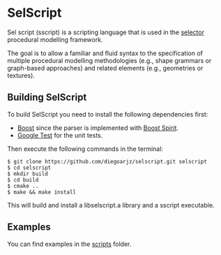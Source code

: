 # SelScript

Sel script (sscript) is a scripting language that is used in the
[selector](https://github.com/diegoarjz/selector) procedural modelling
framework.

The goal is to allow a familiar and fluid syntax to the specification of
multiple procedural modelling methodologies (e.g., shape grammars or
graph-based approaches) and related elements (e.g., geometries or textures).

## Building SelScript

To build SelScript you need to install the following dependencies first:

* [Boost](https://www.boost.org) since the parser is implemented with [Boost Spirit](https://www.boost.org/doc/libs/1_69_0/libs/spirit/doc/html/index.html).
* [Google Test](https://github.com/google/googletest) for the unit tests.

Then execute the following commands in the terminal:

```
$ git clone https://github.com/diegoarjz/selscript.git selscript
$ cd selscript
$ mkdir build
$ cd build
$ cmake ..
$ make && make install
```

This will build and install a libselscript.a library and a sscript executable.

## Examples

You can find examples in the [scripts](https://github.com/diegoarjz/selscript/tree/master/test/scripts) folder.
